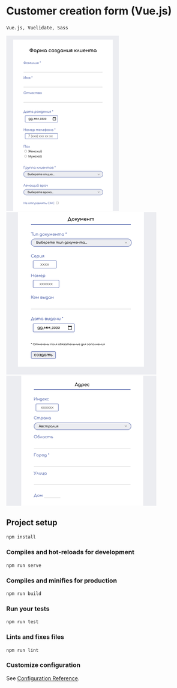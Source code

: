 # Customer creation form (Vue.js)

```
Vue.js, Vuelidate, Sass
```

<img src="screenshots/screen_1.png" width="300"> <img src="screenshots/screen_2.png" width="400"> <img src="screenshots/screen_3.png" width="400">  


## Project setup
```
npm install
```

### Compiles and hot-reloads for development
```
npm run serve
```

### Compiles and minifies for production
```
npm run build
```

### Run your tests
```
npm run test
```

### Lints and fixes files
```
npm run lint
```

### Customize configuration
See [Configuration Reference](https://cli.vuejs.org/config/).
